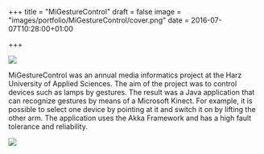 +++
title = "MiGestureControl"
draft = false
image = "images/portfolio/MiGestureControl/cover.png"
date = 2016-07-07T10:28:00+01:00

+++

![](images/portfolio/MiGestureControl/MiGestureControl.png)

MiGestureControl was an annual media informatics project at the Harz University of Applied Sciences. The aim of the project was to control devices such as lamps by gestures. The result was a Java application that can recognize gestures by means of a Microsoft Kinect. For example, it is possible to select one device by pointing at it and switch it on by lifting the other arm. The application uses the Akka Framework and has a high fault tolerance and reliability.

![](images/portfolio/MiGestureControl/IMG_5818A.JPG)


